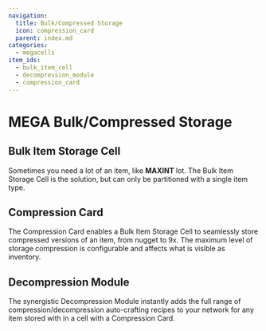 ```yaml
---
navigation:
  title: Bulk/Compressed Storage
  icon: compression_card
  parent: index.md
categories:
  - megacells
item_ids:
  - bulk_item_cell
  - decompression_module
  - compression_card
---
```


# MEGA Bulk/Compressed Storage

## Bulk Item Storage Cell

Sometimes you need a lot of an item, like **MAXINT** lot. The Bulk Item Storage Cell is the solution, but can only be partitioned with a single item type.

<RecipeFor id="bulk_item_cell" />

## Compression Card

The Compression Card enables a Bulk Item Storage Cell to seamlessly store compressed versions of an item, from nugget to 9x. The maximum level of storage compression is configurable and affects what is visible as inventory.

<RecipeFor id="compression_card" />

## Decompression Module

The synergistic Decompression Module instantly adds the full range of compression/decompression auto-crafting recipes to your network for any item stored with in a cell with a Compression Card.

<RecipeFor id="decompression_module" />
